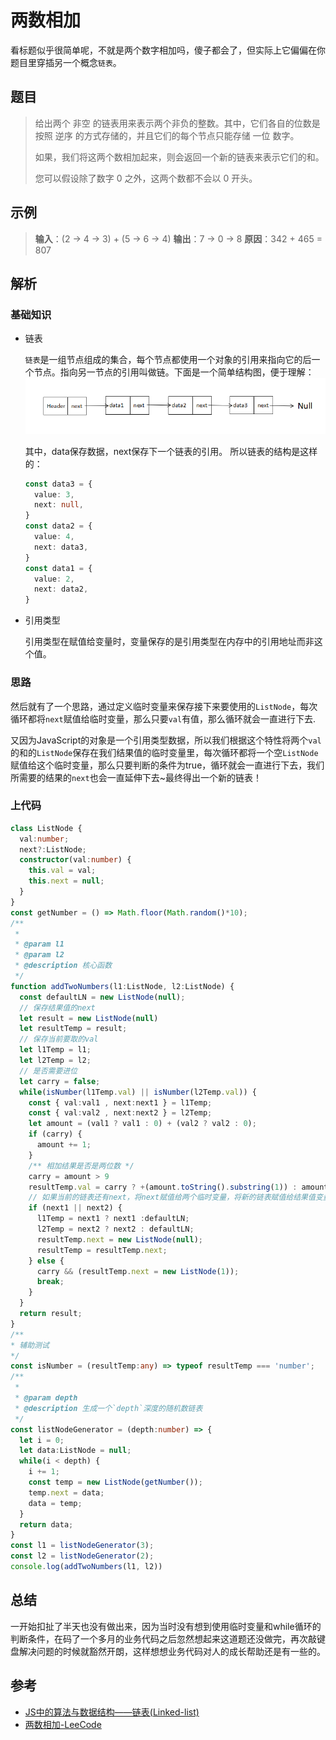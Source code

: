 
# 两数相加
看标题似乎很简单呢，不就是两个数字相加吗，傻子都会了，但实际上它偏偏在你题目里穿插另一个概念`链表`。
## 题目
> 给出两个 非空 的链表用来表示两个非负的整数。其中，它们各自的位数是按照 逆序 的方式存储的，并且它们的每个节点只能存储 一位 数字。
> 
> 如果，我们将这两个数相加起来，则会返回一个新的链表来表示它们的和。
> 
> 您可以假设除了数字 0 之外，这两个数都不会以 0 开头。

## 示例
> **输入**：(2 -> 4 -> 3) + (5 -> 6 -> 4)
> **输出**：7 -> 0 -> 8
> **原因**：342 + 465 = 807

## 解析
### 基础知识
- 链表

  `链表`是一组节点组成的集合，每个节点都使用一个对象的引用来指向它的后一个节点。指向另一节点的引用叫做链。下面是一个简单结构图，便于理解：
  ![d4985badb7d38666159d15b770abc1b1.png](./list-node.png)

  其中，data保存数据，next保存下一个链表的引用。
  所以链表的结构是这样的：
  ```typescript
  const data3 = {
    value: 3,
    next: null,
  }
  const data2 = {
    value: 4,
    next: data3,
  }
  const data1 = {
    value: 2,
    next: data2,
  }
  ```
- 引用类型

  引用类型在赋值给变量时，变量保存的是引用类型在内存中的引用地址而非这个值。

### 思路
然后就有了一个思路，通过定义临时变量来保存接下来要使用的`ListNode`，每次循环都将`next`赋值给临时变量，那么只要`val`有值，那么循环就会一直进行下去.

又因为JavaScript的对象是一个引用类型数据，所以我们根据这个特性将两个`val`的和的`ListNode`保存在我们结果值的临时变量里，每次循环都将一个空`ListNode`赋值给这个临时变量，那么只要判断的条件为true，循环就会一直进行下去，我们所需要的结果的`next`也会一直延伸下去~最终得出一个新的链表！

### 上代码
```typescript
class ListNode {
  val:number;
  next?:ListNode;
  constructor(val:number) {
    this.val = val;
    this.next = null;
  }
}
const getNumber = () => Math.floor(Math.random()*10);
/**
 * 
 * @param l1 
 * @param l2 
 * @description 核心函数
 */
function addTwoNumbers(l1:ListNode, l2:ListNode) {
  const defaultLN = new ListNode(null);
  // 保存结果值的next
  let result = new ListNode(null)
  let resultTemp = result;
  // 保存当前要取的val
  let l1Temp = l1;
  let l2Temp = l2;
  // 是否需要进位
  let carry = false;
  while(isNumber(l1Temp.val) || isNumber(l2Temp.val)) {
    const { val:val1 , next:next1 } = l1Temp;
    const { val:val2 , next:next2 } = l2Temp;
    let amount = (val1 ? val1 : 0) + (val2 ? val2 : 0);
    if (carry) {
      amount += 1;
    }
    /** 相加结果是否是两位数 */
    carry = amount > 9
    resultTemp.val = carry ? +(amount.toString().substring(1)) : amount;
    // 如果当前的链表还有next，将next赋值给两个临时变量，将新的链表赋值给结果值变量，将临时变量替换为这个新建的链表。
    if (next1 || next2) {
      l1Temp = next1 ? next1 :defaultLN;
      l2Temp = next2 ? next2 : defaultLN;
      resultTemp.next = new ListNode(null);
      resultTemp = resultTemp.next;
    } else {
      carry && (resultTemp.next = new ListNode(1));
      break;
    }
  }
  return result;
}
/**
* 辅助测试
*/
const isNumber = (resultTemp:any) => typeof resultTemp === 'number';
/**
 * 
 * @param depth 
 * @description 生成一个`depth`深度的随机数链表
 */
const listNodeGenerator = (depth:number) => {
  let i = 0;
  let data:ListNode = null;
  while(i < depth) {
    i += 1;
    const temp = new ListNode(getNumber());
    temp.next = data;
    data = temp;
  }
  return data;
}
const l1 = listNodeGenerator(3);
const l2 = listNodeGenerator(2);
console.log(addTwoNumbers(l1, l2))
```

## 总结
一开始扣扯了半天也没有做出来，因为当时没有想到使用临时变量和while循环的判断条件，在码了一个多月的业务代码之后忽然想起来这道题还没做完，再次敲键盘解决问题的时候就豁然开朗，这样想想业务代码对人的成长帮助还是有一些的。

## 参考
- [JS中的算法与数据结构——链表(Linked-list)](https://www.jianshu.com/p/f254ec665e57)
- [两数相加-LeeCode](https://leetcode-cn.com/problems/add-two-numbers/)
